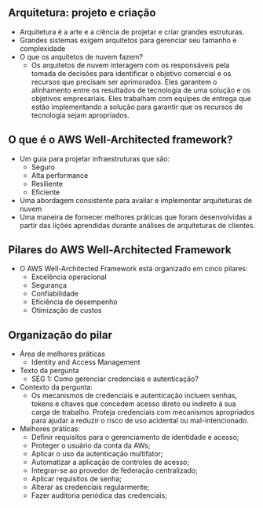 ## Arquitetura: projeto e criação

- Arquitetura é a arte e a ciência de projetar e criar grandes estruturas.
- Grandes sistemas exigem arquitetos para gerenciar seu tamanho e complexidade 
- O que os arquitetos de nuvem fazem? 
    - Os arquitetos de nuvem interagem com os responsáveis pela tomada de decisões para identificar o objetivo comercial e os recursos que precisam ser aprimorados. Eles garantem o alinhamento entre os resultados de tecnologia de uma solução e os objetivos empresariais. Eles trabalham com equipes de entrega que estão implementando a solução para garantir que os recursos de tecnologia sejam apropriados.

## O que é o AWS Well-Architected framework?

- Um guia para projetar infraestruturas que são:
    - Seguro 
    - Alta performance
    - Resiliente
    - Eficiente
- Uma abordagem consistente para avaliar e implementar arquiteturas de nuvem
- Uma maneira de fornecer melhores práticas que foram desenvolvidas a partir das lições aprendidas durante análises de arquiteturas de clientes.

## Pilares do AWS Well-Architected Framework

- O AWS Well-Architected Framework está organizado em cinco pilares: 
    - Excelência operacional
    - Segurança
    - Confiabilidade
    - Eficiência de desempenho
    - Otimização de custos

## Organização do pilar

- Área de melhores práticas 
    - Identity and Access Management
- Texto da pergunta
    - SEG 1: Como gerenciar credenciais e autenticação?
- Contexto da pergunta:
    - Os mecanismos de credenciais e autenticação incluem senhas, tokens e chaves que concedem acesso direto ou indireto à sua carga de trabalho. Proteja credenciais com mecanismos apropriados para ajudar a reduzir o risco de uso acidental ou mal-intencionado.
- Melhores práticas:
    - Definir requisitos para o gerenciamento de identidade e acesso;
    - Proteger o usuário da conta da AWs;
    - Aplicar o uso da autenticação multifator;
    - Automatizar a aplicação de controles de acesso;
    - Integrar-se ao provedor de federação centralizado;
    - Aplicar requisitos de senha;
    - Alterar as credenciais regularmente;
    - Fazer auditoria periódica das credenciais;
